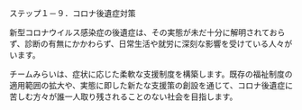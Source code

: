 ステップ１－９．コロナ後遺症対策

新型コロナウイルス感染症の後遺症は、その実態が未だ十分に解明されておらず、診断の有無にかかわらず、日常生活や就労に深刻な影響を受けている人々がいます。

チームみらいは、症状に応じた柔軟な支援制度を構築します。既存の福祉制度の適用範囲の拡大や、実態に即した新たな支援策の創設を通じて、コロナ後遺症に苦しむ方々が誰一人取り残されることのない社会を目指します。